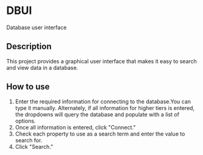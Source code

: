 # DBUI
Database user interface

<h2>Description</h2>
This project provides a graphical user interface that makes it easy to search and view data in a database.

<h2>How to use</h2>
<ol>
<li>Enter the required information for connecting to the database.You can type it manually. Alternately, if all information for higher tiers is entered, the dropdowns will query the database and populate with a list of options.</li>
<li>Once all information is entered, click "Connect."</li>
<li>Check each property to use as a search term and enter the value to search for.</li>
<li>Click "Search."</li>
</ol>
